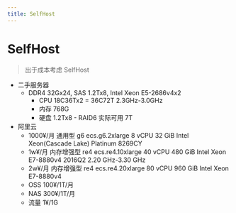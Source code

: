 ```yaml
---
title: SelfHost
---
```


# SelfHost

> 出于成本考虑 SelfHost

- 二手服务器
  - DDR4 32Gx24, SAS 1.2Tx8, Intel Xeon E5-2686v4x2
    - CPU 18C36Tx2 = 36C72T 2.3GHz-3.0GHz
    - 内存 768G
    - 硬盘 1.2Tx8 - RAID6 实际可用 7T
- 阿里云
  - 1000¥/月 通用型 g6 ecs.g6.2xlarge 8 vCPU 32 GiB Intel Xeon(Cascade Lake) Platinum 8269CY
  - 1w¥/月 内存增强型 re4 ecs.re4.10xlarge 40 vCPU 480 GiB Intel Xeon E7-8880v4 2016Q2 2.20 GHz-3.30 GHz
  - 2w¥/月 内存增强型 re4 ecs.re4.20xlarge 80 vCPU 960 GiB Intel Xeon E7-8880v4
  - OSS 100¥/1T/月
  - NAS 300¥/1T/月
  - 流量 1¥/1G
